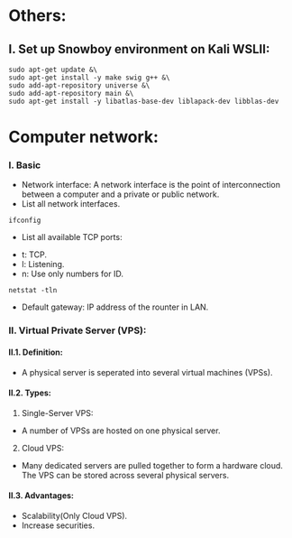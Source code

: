 # Others:
## I. Set up Snowboy environment on Kali WSLII: 
```
sudo apt-get update &\
sudo apt-get install -y make swig g++ &\
sudo add-apt-repository universe &\
sudo add-apt-repository main &\
sudo apt-get install -y libatlas-base-dev liblapack-dev libblas-dev
```

# Computer network:

### I. Basic

* Network interface: A network interface is the point of interconnection between a computer and a private or public network.
* List all network interfaces.
```
ifconfig
```

* List all available TCP ports: 
- t: TCP.
- l: Listening.
- n: Use only numbers for ID.
```
netstat -tln
```

* Default gateway: IP address of the rounter in LAN.

### II. Virtual Private Server (VPS): 
#### II.1. Definition: 
* A physical server is seperated into several virtual machines (VPSs). 
#### II.2. Types:
1. Single-Server VPS: 
* A number of VPSs are hosted on one physical server. 
2. Cloud VPS:
* Many dedicated servers are pulled together to form a hardware cloud. The VPS can be stored across several physical servers. 
#### II.3. Advantages:
* Scalability(Only Cloud VPS).
* Increase securities.


